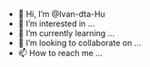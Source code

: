 - 👋 Hi, I’m @Ivan-dta-Hu
- 👀 I’m interested in ...
- 🌱 I’m currently learning ...
- 💞️ I’m looking to collaborate on ...
- 📫 How to reach me ...

<!---
Ivan-dta-Hu/Ivan-dta-Hu is a ✨ special ✨ repository because its `README.md` (this file) appears on your GitHub profile.
You can click the Preview link to take a look at your changes.
--->
